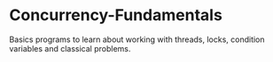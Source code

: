 # Concurrency-Fundamentals
Basics programs to learn about working with threads, locks, condition variables and classical problems.
